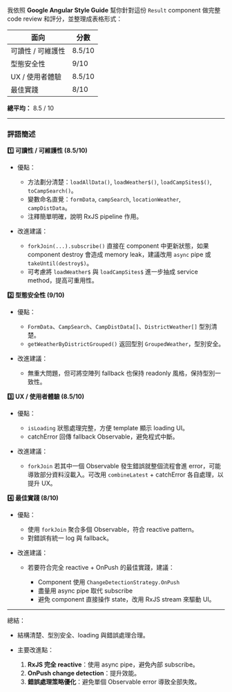 我依照 **Google Angular Style Guide** 幫你針對這份 `Result` component 做完整 code review 和評分，並整理成表格形式：

| 面向         | 分數     |
| ---------- | ------ |
| 可讀性 / 可維護性 | 8.5/10 |
| 型態安全性      | 9/10   |
| UX / 使用者體驗 | 8.5/10 |
| 最佳實踐       | 8/10   |

**總平均：** 8.5 / 10

---

### 評語簡述

**1️⃣ 可讀性 / 可維護性 (8.5/10)**

* 優點：

  * 方法劃分清楚：`loadAllData()`, `loadWeather$()`, `loadCampSites$()`, `toCampSearch()`。
  * 變數命名直覺：`formData`, `campSearch`, `locationWeather`, `campDistData`。
  * 注釋簡單明確，說明 RxJS pipeline 作用。
* 改進建議：

  * `forkJoin(...).subscribe()` 直接在 component 中更新狀態，如果 component destroy 會造成 memory leak，建議改用 `async` pipe 或 `takeUntil(destroy$)`。
  * 可考慮將 `loadWeather$` 與 `loadCampSites$` 進一步抽成 service method，提高可重用性。

**2️⃣ 型態安全性 (9/10)**

* 優點：

  * `FormData`、`CampSearch`、`CampDistData[]`、`DistrictWeather[]` 型別清楚。
  * `getWeatherByDistrictGrouped()` 返回型別 `GroupedWeather`，型別安全。
* 改進建議：

  * 無重大問題，但可將空陣列 fallback 也保持 readonly 風格，保持型別一致性。

**3️⃣ UX / 使用者體驗 (8.5/10)**

* 優點：

  * `isLoading` 狀態處理完整，方便 template 顯示 loading UI。
  * catchError 回傳 fallback Observable，避免程式中斷。
* 改進建議：

  * `forkJoin` 若其中一個 Observable 發生錯誤就整個流程會進 error，可能導致部分資料沒載入。可改用 `combineLatest` + catchError 各自處理，以提升 UX。

**4️⃣ 最佳實踐 (8/10)**

* 優點：

  * 使用 `forkJoin` 聚合多個 Observable，符合 reactive pattern。
  * 對錯誤有統一 log 與 fallback。
* 改進建議：

  * 若要符合完全 reactive + OnPush 的最佳實踐，建議：

    * Component 使用 `ChangeDetectionStrategy.OnPush`
    * 盡量用 async pipe 取代 subscribe
    * 避免 component 直接操作 state，改用 RxJS stream 來驅動 UI。

---

總結：

* 結構清楚、型別安全、loading 與錯誤處理合理。
* 主要改進點：

  1. **RxJS 完全 reactive**：使用 async pipe，避免內部 subscribe。
  2. **OnPush change detection**：提升效能。
  3. **錯誤處理策略優化**：避免單個 Observable error 導致全部失敗。
